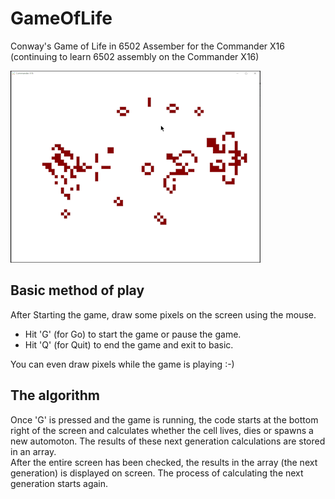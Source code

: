 # GameOfLife
Conway's Game of Life in 6502 Assember for the Commander X16 (continuing to learn 6502 assembly on the Commander X16)

![GameOfLife](/Life.png)

## Basic method of play
After Starting the game, draw some pixels on the screen using the mouse.
- Hit 'G' (for Go) to start the game or pause the game.
- Hit 'Q' (for Quit) to end the game and exit to basic.

You can even draw pixels while the game is playing :-)

## The algorithm
Once 'G' is pressed and the game is running, the code starts at the bottom right of the screen and calculates whether the cell lives, dies or spawns a new automoton.
The results of these next generation calculations are stored in an array.  
After the entire screen has been checked, the results in the array (the next generation) is displayed on screen.
The process of calculating the next generation starts again.
